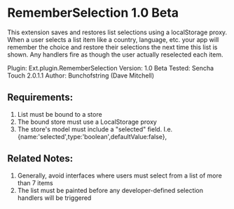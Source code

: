 # RememberSelection 1.0 Beta #

This extension saves and restores list selections using a localStorage proxy. When a user selects a list item like a country, language, etc. your app will remember the choice and restore their selections the next time this list is shown. Any handlers fire as though the user actually reselected each item.

Plugin: Ext.plugin.RememberSelection
Version: 1.0 Beta
Tested: Sencha Touch 2.0.1.1
Author: Bunchofstring (Dave Mitchell)

## Requirements:

1. List must be bound to a store
2. The bound store must use a LocalStorage proxy
3. The store's model must include a "selected" field. I.e. {name:'selected',type:'boolean',defaultValue:false},

## Related Notes:

1. Generally, avoid interfaces where users must select from a list of more than 7 items
2. The list must be painted before any developer-defined selection handlers will be triggered
